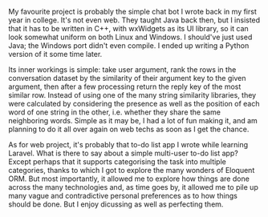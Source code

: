 My favourite project is probably the simple chat bot I wrote back in my first year in college. It's not even web. They taught Java back then, but I insisted that it has to be written in C++, with wxWidgets as its UI library, so it can look somewhat uniform on both Linux and Windows. I should've just used Java; the Windows port didn't even compile. I ended up writing a Python version of it some time later.

Its inner workings is simple: take user argument, rank the rows in the conversation dataset by the similarity of their argument key to the given argument, then after a few processing return the reply key of the most similar row. Instead of using one of the many string similarity libraries, they were calculated by considering the presence as well as the position of each word of one string in the other, i.e. whether they share the same neighboring words. Simple as it may be, I had a lot of fun making it, and am planning to do it all over again on web techs as soon as I get the chance.

As for web project, it's probably that to-do list app I wrote while learning Laravel. What is there to say about a simple multi-user to-do list app? Except perhaps that it supports categorising the task into multiple categories, thanks to which I got to explore the many wonders of Eloquent ORM. But most importantly, it allowed me to explore how things are done across the many technologies and, as time goes by, it allowed me to pile up many vague and contradictive personal preferences as to how things should be done. But I enjoy dicussing as well as perfecting them.
